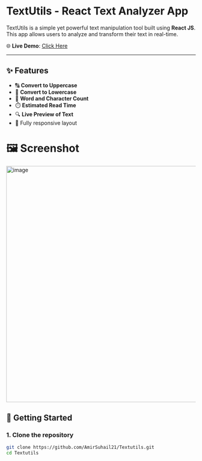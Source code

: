 # TextUtils - React Text Analyzer App


TextUtils is a simple yet powerful text manipulation tool built using **React JS**. This app allows users to analyze and transform their text in real-time.


🌐 **Live Demo**: [Click Here](https://amirsuhail21.github.io/TextUtils/)

---

## ✨ Features
- 🔠 **Convert to Uppercase**
- 🔡 **Convert to Lowercase**
- 🔢 **Word and Character Count**
- ⏱️ **Estimated Read Time**
- 🔍 **Live Preview of Text**
- 📱 Fully responsive layout

# 🖼️ Screenshot


<img width="1365" height="628" alt="image" src="https://github.com/user-attachments/assets/96d14fa4-72d4-4be5-9a8e-f10e39a0e174" />


## 🚀 Getting Started

### 1. Clone the repository
```bash
git clone https://github.com/AmirSuhail21/Textutils.git
cd Textutils

